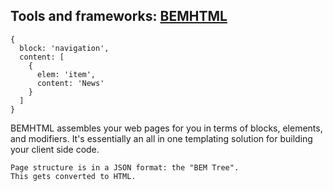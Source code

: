 ##  Tools and frameworks: [BEMHTML](http://bem.info/articles/bemhtml-rationale/)

    {
      block: 'navigation',
      content: [
        {
          elem: 'item',
          content: 'News'
        }
      ]
    }


<aside data-markdown class="notes">
    BEMHTML assembles your web pages for you in terms of
    blocks, elements, and modifiers.
    It's essentially an all in one templating solution for
    building your client side code.

    Page structure is in a JSON format: the "BEM Tree".
    This gets converted to HTML.
</aside>
